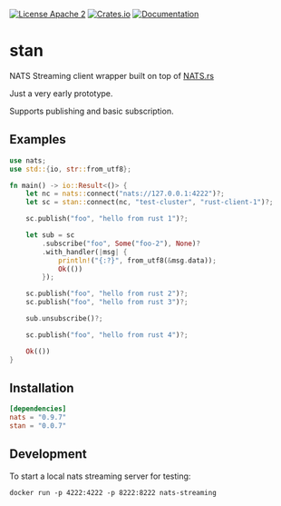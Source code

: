 [![License Apache 2](https://img.shields.io/badge/License-Apache2-blue.svg)](https://www.apache.org/licenses/LICENSE-2.0)
[![Crates.io](https://img.shields.io/crates/v/stan.svg)](https://crates.io/crates/stan)
[![Documentation](https://docs.rs/stan/badge.svg)](https://docs.rs/stan/)

# stan

NATS Streaming client wrapper built on top of [NATS.rs](https://github.com/nats-io/nats.rs)

Just a very early prototype.

Supports publishing and basic subscription.

## Examples
```rust
use nats;
use std::{io, str::from_utf8};

fn main() -> io::Result<()> {
    let nc = nats::connect("nats://127.0.0.1:4222")?;
    let sc = stan::connect(nc, "test-cluster", "rust-client-1")?;

    sc.publish("foo", "hello from rust 1")?;

    let sub = sc
        .subscribe("foo", Some("foo-2"), None)?
        .with_handler(|msg| {
            println!("{:?}", from_utf8(&msg.data));
            Ok(())
        });

    sc.publish("foo", "hello from rust 2")?;
    sc.publish("foo", "hello from rust 3")?;

    sub.unsubscribe()?;

    sc.publish("foo", "hello from rust 4")?;

    Ok(())
}
```

## Installation

```toml
[dependencies]
nats = "0.9.7"
stan = "0.0.7"
```

## Development

To start a local nats streaming server for testing:

```
docker run -p 4222:4222 -p 8222:8222 nats-streaming
```
